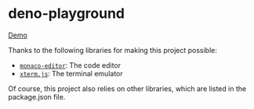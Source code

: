# deno-playground

[Demo](https://deno.488848.xyz)

Thanks to the following libraries for making this project possible:

- [`monaco-editor`](https://github.com/microsoft/monaco-editor): The code editor
- [`xterm.js`](https://github.com/xtermjs/xterm.js): The terminal emulator

Of course, this project also relies on other libraries, which are listed in the package.json file.
